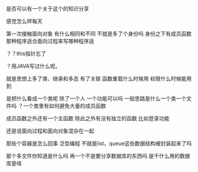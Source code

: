 是否可以有一个关于这个的知识分享

感觉怎么样每天

第一次接触面向对象
有什么相同和不同
不就是多了个身份吗
身份之下有成员函数
那种程序适合面向过程来写哪种程序适


？？this指针忘了


？用JAVA写过什么呢。

就是思想上多了类、继承和多态  有了关联   函数重载什么时候用
                                   权限什么时候能用到


是把什么看成一个类呢   除了一个人 一个功能可以吗
一般思路是什么一个类一个文件吗
？一个类里有如何避免大量的成员函数


成员函数之外还有一个主函数
除此之外有没有独立的函数
比如登录功能


还是说面向过程和面向对象混杂在一起


那些个容器是怎么回事
泛型编程
不就是list，queue这些数据结构被封装起来了吗


那个多文件你知道是什么吗
再一个不是要分享数据库的东西吗
是干什么用的数据库是啥